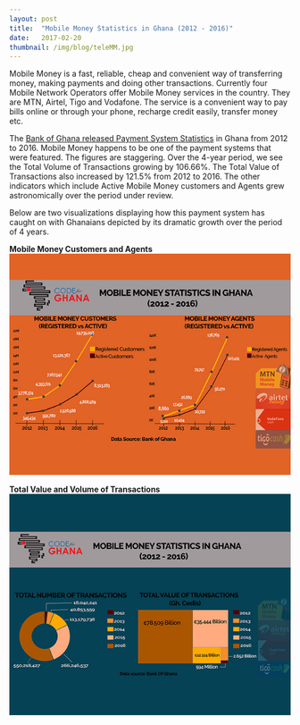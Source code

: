 ```yaml
---
layout: post 
title:  "Mobile Money Statistics in Ghana (2012 - 2016)"
date:   2017-02-20
thumbnail: /img/blog/teleMM.jpg
---
```

Mobile Money is a fast, reliable, cheap and convenient way of transferring money, making payments and doing other transactions. Currently four Mobile Network Operators offer Mobile Money services in the country. They are MTN, Airtel, Tigo and Vodafone. The service is a convenient way to  pay bills online or through your phone, recharge credit easily, transfer money etc.

The [Bank of Ghana released Payment System Statistics](https://www.bog.gov.gh/payment-systems/payment-systems-statistics) in Ghana from 2012 to 2016. Mobile Money happens to be one of the payment systems that were featured. The figures are staggering.  Over the 4-year period, we see the Total Volume of Transactions growing by 106.66%. The Total Value of Transactions also increased by 121.5% from 2012 to 2016. The other indicators which include Active Mobile Money customers and Agents grew astronomically over the period under review.

Below are two visualizations displaying how this payment system has caught on with Ghanaians depicted by its dramatic growth over the period of 4 years. 

**Mobile Money Customers and Agents**
![Visualization](/img/blog/mmod2.jpg)

**Total Value and Volume of Transactions**
![Visualization](/img/blog/mmod.jpg)
